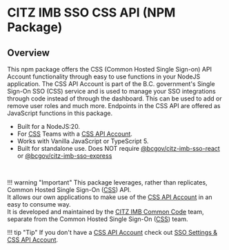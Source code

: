 # CITZ IMB SSO CSS API (NPM Package)
<!-- This file is the homepage of your documentation. It is mandatory and must not be deleted. --->
## Overview

This npm package offers the CSS (Common Hosted Single Sign-on) API Account functionality through easy to use functions in your NodeJS application. The CSS API Account is part of the B.C. government's Single Sign-On SSO (CSS) service and is used to manage your SSO integrations through code instead of through the dashboard. This can be used to add or remove user roles and much more. Endpoints in the CSS API are offered as JavaScript functions in this package.

- Built for a NodeJS:20.
- For [CSS] Teams with a [CSS API Account].
- Works with Vanilla JavaScript or TypeScript 5.
- Built for standalone use. Does NOT require [@bcgov/citz-imb-sso-react] or [@bcgov/citz-imb-sso-express]

<br />

!!! warning "Important"
    This package leverages, rather than replicates, Common Hosted Single Sign-On ([CSS]) API.  
    It allows our own applications to make use of the [CSS API Account] in an easy to consume way.  
    It is developed and maintained by the [CITZ IMB Common Code] team, separate from the Common Hosted Single Sign-On ([CSS]) team.

!!! tip "Tip"
    If you don't have a [CSS API Account] check out [SSO Settings & CSS API Account](./getting-started/sso-settings.md).

<!-- Link References -->
[CSS]: https://bcgov.github.io/sso-requests
[CSS API Account]: https://github.com/bcgov/sso-keycloak/wiki/CSS-API-Account

[@bcgov/citz-imb-sso-react]: https://github.com/bcgov/citz-imb-sso-react
[@bcgov/citz-imb-sso-express]: https://github.com/bcgov/citz-imb-sso-express

[NPM Package]: https://www.npmjs.com/package/@bcgov/citz-imb-sso-css-api
[CITZ IMB Common Code]: mailto:citz.codemvp@gov.bc.ca?subject=SSO%20Packages%20Support
